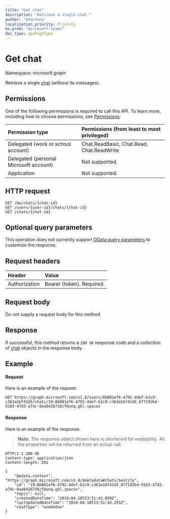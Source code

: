 ```yaml
---
title: "Get chat"
description: "Retrieve a single chat."
author: "bhartono"
localization_priority: Priority
ms.prod: "microsoft-teams"
doc_type: apiPageType
---
```


# Get chat

Namespace: microsoft.graph

Retrieve a single [chat](../resources/chat.md) (without its messages).

## Permissions

One of the following permissions is required to call this API. To learn more, including how to choose permissions, see [Permissions](/graph/permissions-reference).


|Permission type      | Permissions (from least to most privileged)              |
|:--------------------|:---------------------------------------------------------|
|Delegated (work or school account) | Chat.ReadBasic, Chat.Read, Chat.ReadWrite |
|Delegated (personal Microsoft account) | Not supported.    |
|Application | Not supported. |

## HTTP request

<!-- { "blockType": "ignored" } -->
```http
GET /me/chats/{chat-id}
GET /users/{user-id}/chats/{chat-id}
GET /chats/{chat-id}
```

## Optional query parameters

This operation does not currently support [OData query parameters](/graph/query-parameters) to customize the response.

## Request headers

| Header       | Value |
|:---------------|:--------|
| Authorization  | Bearer {token}. Required.  |

## Request body

Do not supply a request body for this method.

## Response

If successful, this method returns a `200 OK` response code and a collection of [chat](../resources/chat.md) objects in the response body.

## Example
#### Request
Here is an example of the request.

<!-- {
  "blockType": "request",
  "name": "get_chat"
}-->
```msgraph-interactive
GET https://graph.microsoft.com/v1.0/users/8b081ef6-4792-4def-b2c9-c363a1bf41d5/chats/19:8b081ef6-4792-4def-b2c9-c363a1bf41d5_877192bd-9183-47d3-a74c-8aa0426716cf@unq.gbl.spaces
```


#### Response
Here is an example of the response. 

>**Note:** The response object shown here is shortened for readability. All the properties will be returned from an actual call.
<!-- {
  "blockType": "response",
  "truncated": true,
  "@odata.type": "microsoft.graph.chat"
} -->
```http
HTTP/1.1 200 OK
Content-type: application/json
Content-length: 201

{
    "@odata.context": "https://graph.microsoft.com/v1.0/$metadata#chats/$entity",
    "id": "19:8b081ef6-4792-4def-b2c9-c363a1bf41d5_877192bd-9183-47d3-a74c-8aa0426716cf@unq.gbl.spaces",
    "topic": null,
    "createdDateTime": "2019-04-18T23:51:42.099Z",
    "lastUpdatedDateTime": "2019-04-18T23:51:43.255Z",
    "chatType": "oneOnOne"
}
```

<!-- uuid: 8fcb5dbc-d5aa-4681-8e31-b001d5168d79
2015-10-25 14:57:30 UTC -->
<!--
{
  "type": "#page.annotation",
  "description": "Get chat",
  "keywords": "",
  "section": "documentation",
  "tocPath": "",
  "suppressions": [
  ]
}
-->


